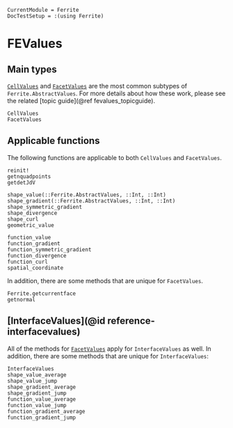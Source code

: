 ```@meta
CurrentModule = Ferrite
DocTestSetup = :(using Ferrite)
```

# FEValues

## Main types
[`CellValues`](@ref) and [`FacetValues`](@ref) are the most common 
subtypes of `Ferrite.AbstractValues`. For more details about how 
these work, please see the related [topic guide](@ref fevalues_topicguide).

```@docs
CellValues
FacetValues
```

## Applicable functions
The following functions are applicable to both `CellValues`
and `FacetValues`.

```@docs
reinit!
getnquadpoints
getdetJdV

shape_value(::Ferrite.AbstractValues, ::Int, ::Int)
shape_gradient(::Ferrite.AbstractValues, ::Int, ::Int)
shape_symmetric_gradient
shape_divergence
shape_curl
geometric_value

function_value
function_gradient
function_symmetric_gradient
function_divergence
function_curl
spatial_coordinate
```

In addition, there are some methods that are unique for `FacetValues`.

```@docs
Ferrite.getcurrentface
getnormal
```

## [InterfaceValues](@id reference-interfacevalues)

All of the methods for [`FacetValues`](@ref) apply for `InterfaceValues` as well.
In addition, there are some methods that are unique for `InterfaceValues`:

```@docs
InterfaceValues
shape_value_average
shape_value_jump
shape_gradient_average
shape_gradient_jump
function_value_average
function_value_jump
function_gradient_average
function_gradient_jump
```

